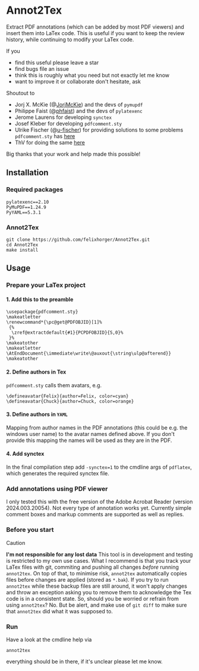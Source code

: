 # Annot2Tex

Extract PDF annotations (which can be added by most PDF viewers) and insert them into LaTex code.
This is useful if you want to keep the review history, while continuing to modify your LaTex code.

If you 

- find this useful please leave a star
- find bugs file an issue
- think this is roughly what you need but not exactly let me know
- want to improve it or collaborate don't hesitate, ask

Shoutout to

- Jorj X. McKie (@[JorjMcKie](https://www.github.com/JorjMcKie)) and the devs of `pymupdf`
- Philippe Faist (@[phfaist](https://www.github.com/phfaist)) and the devs of `pylatexenc`
- Jerome Laurens for developing `synctex`
- Josef Kleber for developing `pdfcomment.sty`
- Ulrike Fischer (@[u-fischer](https://www.github.com/u-fischer)) for providing solutions to some problems `pdfcomment.sty` has [here](https://tex.stackexchange.com/a/694614)
- ThV for doing the same [here](https://tex.stackexchange.com/a/408976)

Big thanks that your work and help made this possible!



## Installation

### Required packages
```
pylatexenc==2.10
PyMuPDF==1.24.9
PyYAML==5.3.1
```

### Annot2Tex
```
git clone https://github.com/felixhorger/Annot2Tex.git
cd Annot2Tex
make install
```


## Usage

### Prepare your LaTex project
#### 1. Add this to the preamble
```
\usepackage{pdfcomment.sty}
\makeatletter
\renewcommand*{\pc@get@PDFOBJID}[1]%
 {%
  \zref@extractdefault{#1}{PCPDFOBJID}{S,0}%
 }%
\makeatother
\makeatletter \AtEndDocument{\immediate\write\@auxout{\string\ulp@afterend}} \makeatother
```

#### 2. Define authors in Tex
`pdfcomment.sty` calls them avatars, e.g.
```
\defineavatar{Felix}{author=Felix, color=cyan}
\defineavatar{Chuck}{author=Chuck, color=orange}
```

#### 3. Define authors in `YAML`
Mapping from author names in the PDF annotations (this could be e.g. the windows user name)
to the avatar names defined above. If you don't provide this mapping the names will be used as they are in the PDF.

#### 4. Add synctex
In the final compilation step add `-synctex=1` to the cmdline args of `pdflatex`, which generates the required synctex file.

### Add annotations using PDF viewer
I only tested this with the free version of the Adobe Acrobat Reader (version 2024.003.20054).
Not every type of annotation works yet.
Currently simple comment boxes and markup comments are supported as well as replies.

### Before you start

> [!CAUTION]
> **I'm not responsible for any lost data**
> This tool is in development and testing is restricted to my own use cases.
> What I recommend is that you track your LaTex files with git, commiting and pushing all changes _before_ running `annot2tex`.
> On top of that, to minimise risk, `annot2tex` automatically copies files before changes are applied (stored as `*.bak`).
> If you try to run `annot2tex` while these backup files are still around, it won't apply changes and throw an exception asking you to remove them
> to acknowledge the Tex code is in a consistent state.
> So, should you be worried or refrain from using `annot2tex`? No.
> But be alert, and make use of `git diff` to make sure that `annot2tex` did what it was supposed to.

### Run

Have a look at the cmdline help via

```annot2tex```

everything should be in there, if it's unclear please let me know.


